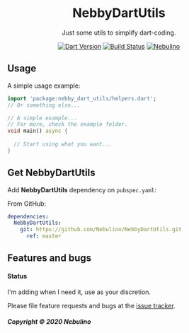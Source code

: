 <h1 align="center">NebbyDartUtils</h1>

<div align="center">    
Just some utils to simplify dart-coding.

[![Dart Version](https://img.shields.io/badge/Dart-2.8.0-blue.svg?style=flat-square&logo=dart)](https://dart.dev)
[![Build Status](https://img.shields.io/travis/Nebulino/NebbyDartUtils/master?style=flat-square&logo=travis)](https://travis-ci.org/github/Nebulino/NebbyDartUtils)
[![Nebulino](https://img.shields.io/badge/💬%20Telegram-Nebulino-blue.svg?style=flat-square)](https://t.me/Nebulino/)

</div>

## Usage

A simple usage example:

```dart
import 'package:nebby_dart_utils/helpers.dart'; 
// Or something else...

// A simple example...
// For more, check the example folder.
void main() async {
 
  // Start using what you want...
}

```

## Get NebbyDartUtils

Add **NebbyDartUtils** dependency on `pubspec.yaml`:

From GitHub:
```yaml
dependencies:
  NebbyDartUtils:
    git: https://github.com/Nebulino/NebbyDartUtils.git
      ref: master
```

## Features and bugs

#### Status

I'm adding when I need it, use as your discretion.

Please file feature requests and bugs at the [issue tracker][tracker].

##### Copyright © 2020 Nebulino

[tracker]: https://github.com/Nebulino/Kitsumon/issues
